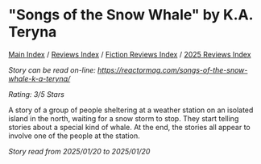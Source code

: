 # "Songs of the Snow Whale" by K.A. Teryna

[Main Index](../../../README.md) / [Reviews Index](../../README.md) / [Fiction Reviews Index](../README.md) / [2025 Reviews Index](README.md)

*Story can be read on-line: <https://reactormag.com/songs-of-the-snow-whale-k-a-teryna/>*

*Rating: 3/5 Stars*

A story of a group of people sheltering at a weather station on an isolated island in the north, waiting for a snow storm to stop. They start telling stories about a special kind of whale. At the end, the stories all appear to involve one of the people at the station.

*Story read from 2025/01/20 to 2025/01/20*
